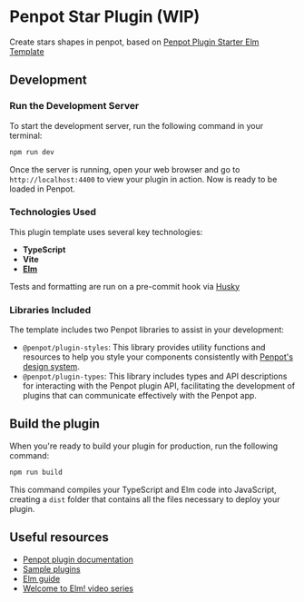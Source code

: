 # Penpot Star Plugin (WIP)

Create stars shapes in penpot, based on [Penpot Plugin Starter Elm Template](https://github.com/aaaaargZombies/penpot-plugin-starter-elm-template)

## Development

### Run the Development Server

To start the development server, run the following command in your terminal:

```bash
npm run dev
```

Once the server is running, open your web browser and go to `http://localhost:4400` to view your plugin in action. Now is ready to be loaded in Penpot.

### Technologies Used

This plugin template uses several key technologies:

- **TypeScript**
- **Vite**
- **[Elm](https://elm-lang.org/)**

Tests and formatting are run on a pre-commit hook via [Husky](https://typicode.github.io/husky/)

### Libraries Included

The template includes two Penpot libraries to assist in your development:

- `@penpot/plugin-styles`: This library provides utility functions and resources to help you style your components consistently with [Penpot's design system](https://penpot.github.io/penpot-plugins/).
- `@penpot/plugin-types`: This library includes types and API descriptions for interacting with the Penpot plugin API, facilitating the development of plugins that can communicate effectively with the Penpot app.

## Build the plugin

When you're ready to build your plugin for production, run the following command:

```bash
npm run build
```

This command compiles your TypeScript and Elm code into JavaScript, creating a `dist` folder that contains all the files necessary to deploy your plugin.

## Useful resources

- [Penpot plugin documentation](https://penpot-docs-plugins.pages.dev/technical-guide/plugins/)
- [Sample plugins](https://github.com/penpot/penpot-plugins)
- [Elm guide](https://guide.elm-lang.org/)
- [Welcome to Elm! video series](https://www.youtube.com/playlist?list=PLuGpJqnV9DXq_ItwwUoJOGk_uCr72Yvzb)
